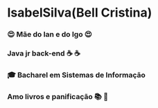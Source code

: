 # IsabelSilva(Bell Cristina)


### :heart_eyes: Mãe do Ian e do Igo :heart_eyes:
### Java jr back-end :coffee: :coffee:
### :mortar_board: Bacharel em Sistemas de Informação
### Amo livros e panificação :books: :bread:

